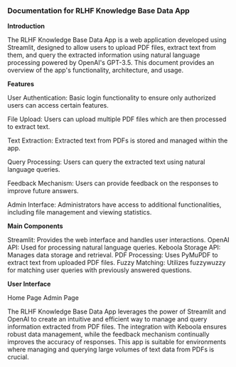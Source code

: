### Documentation for RLHF Knowledge Base Data App

**Introduction**

The RLHF Knowledge Base Data App is a web application developed using Streamlit, designed to allow users to upload PDF files, extract text from them, and query the extracted information using natural language processing powered by OpenAI's GPT-3.5. This document provides an overview of the app's functionality, architecture, and usage.

**Features**

User Authentication: Basic login functionality to ensure only authorized users can access certain features.

File Upload: Users can upload multiple PDF files which are then processed to extract text.

Text Extraction: Extracted text from PDFs is stored and managed within the app.

Query Processing: Users can query the extracted text using natural language queries.

Feedback Mechanism: Users can provide feedback on the responses to improve future answers.

Admin Interface: Administrators have access to additional functionalities, including file management and viewing statistics.

**Main Components**

Streamlit: Provides the web interface and handles user interactions.
OpenAI API: Used for processing natural language queries.
Keboola Storage API: Manages data storage and retrieval.
PDF Processing: Uses PyMuPDF to extract text from uploaded PDF files.
Fuzzy Matching: Utilizes fuzzywuzzy for matching user queries with previously answered questions.

**User Interface**

Home Page
Admin Page

The RLHF Knowledge Base Data App leverages the power of Streamlit and OpenAI to create an intuitive and efficient way to manage and query information extracted from PDF files. The integration with Keboola ensures robust data management, while the feedback mechanism continually improves the accuracy of responses. This app is suitable for environments where managing and querying large volumes of text data from PDFs is crucial.
